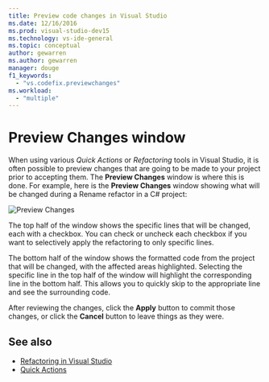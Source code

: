 ```yaml
---
title: Preview code changes in Visual Studio
ms.date: 12/16/2016
ms.prod: visual-studio-dev15
ms.technology: vs-ide-general
ms.topic: conceptual
author: gewarren
ms.author: gewarren
manager: douge
f1_keywords:
  - "vs.codefix.previewchanges"
ms.workload:
  - "multiple"
---
```

# Preview Changes window

When using various *Quick Actions* or *Refactoring* tools in Visual Studio, it is often possible to preview changes that are going to be made to your project prior to accepting them. The **Preview Changes** window is where this is done.  For example, here is the **Preview Changes** window showing what will be changed during a Rename refactor in a C# project:

![Preview Changes](media/previewchanges.png)

The top half of the window shows the specific lines that will be changed, each with a checkbox. You can check or uncheck each checkbox if you want to selectively apply the refactoring to only specific lines.

The bottom half of the window shows the formatted code from the project that will be changed, with the affected areas highlighted. Selecting the specific line in the top half of the window will highlight the corresponding line in the bottom half. This allows you to quickly skip to the appropriate line and see the surrounding code.

After reviewing the changes, click the **Apply** button to commit those changes, or click the **Cancel** button to leave things as they were.

## See also

- [Refactoring in Visual Studio](../ide/refactoring-in-visual-studio.md)
- [Quick Actions](../ide/quick-actions.md)
